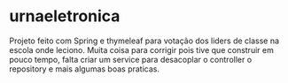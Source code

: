 # urnaeletronica

Projeto feito com Spring e thymeleaf para votação dos liders de classe na escola onde leciono.
Muita coisa para corrigir pois tive que construir em pouco tempo, falta criar um service para desacoplar o controller o repository e mais algumas boas praticas.
